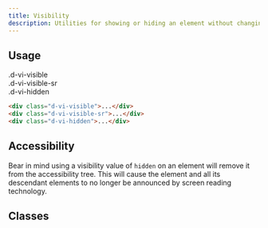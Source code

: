 ```yaml
---
title: Visibility
description: Utilities for showing or hiding an element without changing the layout of a document.
---
```


## Usage

<code-well-header bgclass='d-bgc-purple-100'>
  <div class="d-w100p">
    <div class="d-d-inline-block d-m8 d-p16 d-bgc-purple-300 d-bar4 d-code--md d-ta-center d-vi-visible">.d-vi-visible</div>
    <div class="d-d-inline-block d-m8 d-p16 d-bgc-purple-300 d-bar4 d-code--md d-ta-center d-vi-visible-sr">.d-vi-visible-sr</div>
    <div class="d-d-inline-block d-m8 d-p16 d-bgc-purple-300 d-bar4 d-code--md d-ta-center d-vi-hidden">.d-vi-hidden</div>
  </div>
</code-well-header>

```html
<div class="d-vi-visible">...</div>
<div class="d-vi-visible-sr">...</div>
<div class="d-vi-hidden">...</div>
```

## Accessibility

Bear in mind using a visibility value of `hidden` on an element will remove it from the accessibility tree. This will cause the element and all its descendant elements to no longer be announced by screen reading technology.

## Classes

<utility-class-table>
  <template #content>
    <tbody>
      <tr>
        <th scope="row" class="d-code--sm d-fc-purple-400">.d-vi-visible</th>
        <td class="d-code--sm">visibility: visible !important;</td>
      </tr>
      <tr>
        <th scope="row" class="d-code--sm d-fc-purple-400">.d-vi-visible-sr</th>
        <td class="d-code--sm">border: 0;
        clip: rect(1px,1px,1px,1px);
        clip-path: inset(50%);
        height: 1px;
        margin: -1px;
        overflow: hidden;
        padding: 0;
        position: absolute;
        width: 1px;
        word-wrap: normal;</td>
      </tr>
      <tr>
        <th scope="row" class="d-code--sm d-fc-purple-400">.d-vi-hidden</th>
        <td class="d-code--sm">visibility: hidden !important;</td>
      </tr>
    </tbody>
  </template>
</utility-class-table>
